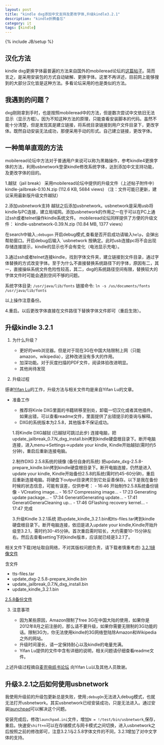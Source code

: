 ```yaml
---
layout: post
title: "kindle dxg添加中文支持及更改字体,升级kindle3.2.1"
description: "kindle折腾备忘"
category: it
tags: [kindle]
---
```

{% include JB/setup %}

## 汉化方法
kindle dxg更换字体最普遍的方法来自国外的mobileread论坛的[这篇帖子](http://www.mobileread.com/forums/showthread.php?t=88004)。简而言之，是采用安装包的方式自动破解、更换字体。这里不再详述，目前网上能够搜到的大部分汉化皆是这种方法。多看论坛采用的也是类似的方法。

## 我遇到的问题？
dxg刚刚拿到手时，也是按照mobileread中的方法，但是数次尝试中文依旧无法显示（显示方框）。因为不知这种方法的原理，只能查看安装脚本的代码。虽然不能十分清楚，但是发现其是建立链接，将系统目录链接到用户文件目录下，更改字体。既然自动安装无法成功，那便采用手动的形式。自己建立链接，更改字体。

## 一种简单直观的方法
mobileread论坛中方法对于普通用户来说可以称为黑箱操作，参考kindle4更换字体的方法，利用usbnetwork登录kindle修改系统字体，达到添加中文支持功能，及更改字体的目的。

1.越狱（jail break）
采用mobileread论坛中提供的升级文件（上述帖子附件中）
    kindle-jailbreak-0.10.N.zip (112.6 KB, 5684 views)
（注：文件可能已更新，建议采用最新版升级文件越狱）

2.添加usbnetwork支持
越狱之后添加usbnetwork。usbnetwork是采用usb将kindle与PC连接，建立局域网。添加usbnetwork的作用之一在于可以在PC上通过ssh或者telnet操作kindle系统文件。
mobileread论坛同样提供了方便的升级文件：
    kindle-usbnetwork-0.39.N.zip (10.84 MB, 1377 views）

在search中输入`;debugon` 开启debug模式,查看是否开启成功请输入`help`，会弹出帮助窗口。开启debug后输入 `usbnetwork 按确定。此时usb连接pc将不会出现存储连接提示，kindle的显示也不会有变化（电池显示充电）。

3.通过ssh或者telnet连接kindle，找到字体文件夹，建立链接到文件目录，通过字体替换的方式改变字体。至于为什么不直接替换系统路径下的字体，原因有二，其一，直接操纵系统文件危险性较高，其二，dxg的系统路径空间有限，替换较大的字体文件时可能会遇到空间不够的问题。

系统字体目录: `/usr/java/lib/fonts`
链接命令: `ln -s /us/documents/fonts /usr/java/lib/fonts`

以上操作注意备份。

4.重启。以后更改字体直接在文件路径下替换字体文件即可（重启生效）。


## 升级kindle 3.2.1


1. 为什么升级？
	- 更好的web浏览器。但是对于现在3G在中国大陆限制上网（只能amazon，wikipedia），这种改进没有多大的作用。
	- 加深功能。对于灰度扫描的PDF文件，阅读体验改进明显。
	- 其他尚待发现

2. 升级过程

感谢[Yifan Lu](http://yifan.lu/p/kindleupdater/)的工作，升级方法与相关文件均是来自Yifan Lu的文章。

- 准备工作
   - 推荐将Kinle DXG里面的书籍转移至别处，卸载一切汉化或者其他插件。如果出错，可以查看readme文件，里面提供了出错提示的查询与解释。
   - DXG的系统版本为2.5.8，其他版本不保证成功。

	1.将Kindle DXG越狱 (已越狱可跳过此步)
		连接电脑，把update_jailbreak_0.7.N_dxg_install.bin拷到kindle硬盘根目录下。断开电脑连接，进入menu->Settings->update your kindle, Kindle开始越狱(需时约5分钟)，重启后重新连接电脑。

	2.制作DXG 2.5.8系统的镜像 (备份自身的系统)
		把update_dxg-2.5.8-prepare_kindle.bin拷到kindle硬盘根目录下。断开电脑连接，仍然是进入update your kindle, Kindle开始备份2.5.8的系统(需时约45-60分钟)，重启后重新连接电脑。将硬盘下output目录拷贝到它处妥善保存。以下是我在备份时候的状态信息，可能有误差，仅供参考：
		- 16:46 开始制作2.5.8系统备份镜像 
		- VCreating image...
		- 16:57 Compressing image...
		- 17:23 Generating update package...
		- 17:34 GeneratiGenerating update...
		- 17:41 GeneratiGeneraCleaning up...
		- 17:46 GFlashing recovery kernel...
		- 17:47 完成

	3.升级Kindle 3.2.1系统
		把update_kindle_3.2.1.bin和tts-files.tar拷到kindle硬盘根目录下。断开电脑连接，依旧是进入update your kindle,Kindle开始升级至3.2.1，需时约30-45分钟。首次重启需时较长，大约需要10-15分钟左右。然后去查看setting下的kindle版本，应该就已经是3.2.1了。

相关文件下载(地址取自网络，不对其版权问题负责，请下载者慎重考虑)
[3.2.1镜像文件](http://dl.vmall.com/c0nw3a6bnd)

含文件
- tts-files.tar  
- update_dxg-2.5.8-prepare_kindle.bin
- update_jailbreak_0.7.N_dxg_install.bin
- update_kindle_3.2.1.bin

[2.5.8备份文件](http://dl.vmall.com/c0iuax42ah)


3. 注意事项

	- 因为某些原因，Amazon限制了free 3G在中国大陆的使用，如果你是2012年8月之前注册的，那么请不要升级，如果你需要无限制的3G功能的话。限制3G为，你无法使用kindle的3G网络登陆除Amazon和Wikipedia之外的网站。
	- 升级时间漫长，请一定保持耐心以及kindle的电量充满。
	- Yifan Lu提供的文件中含有详细的说明，相关问题请仔细查看readme文件。


上述升级过程摘自[麦兜电纸书论坛](http://bbs.mydoo.cn/thread-32419-1-1.html)
向Yifan Lu以及其他人员致谢。

## 升级3.2.1之后如何使用usbnetwork

我使用升级前的升级包更新总是失败，使用`;debugOn`无法进入debug模式，也就无法打开usbnetwork。其实usbnetwork已经安装成功，只是无法进入。通过安装[launchpad](http://www.mobileread.com/forums/showthread.php?t=97636)可以解决这个问题。

安装完成后，修改`launchpad.ini`文件，增加`N = !/test/bin/usbnetwork`,保存，重启。快速安`shift+n`可以在存储模式与网卡模式之间切换，进入usbnetwork之后按照之前的修改即可，注意3.2.1与2.5.8字体文件的不同，3.2.1增加了对中文字体的支持。

